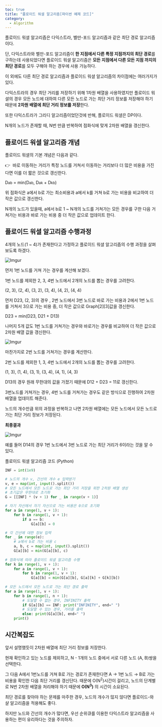 ```yaml
---
toc: true
title: "플로이드 워셜 알고리즘[파이썬 예제 코드]"
category:
  - Algorithm
---
```

플로이드 워셜 알고리즘은 다익스트라, 벨만-포드 알고리즘과 같은 최단 경로 알고리즘이다.

단, 다익스트라와 벨만-포드 알고리즘이 **한 지점에서 다른 특정 지점까지의 최단 경로**를 구하는데 사용되었다면 플로이드 워셜 알고리즘은 **모든 지점에서 다른 모든 지점 까지의 최단 경로**를 모두 구해야 하는 경우에 사용 가능하다.

이 외에도 다른 최단 경로 알고리즘과 플로이드 워셜 알고리즘의 차이점에는 여러가지가 있다.

다익스트라의 경우 최단 거리를 저장하기 위해 1차원 배열을 사용하였지만 플로이드 워셜의 경우 모든 노드에 대하여 다른 모든 노드로 가는 최단 거리 정보를 저장해야 하기 때문에 **2차원 배열에 최단 거리 정보를 저장**한다.

또한 다익스트라가 그리디 알고리즘이었던것에 반해, 플로이드 워셜은 DP이다.

N개의 노드가 존재할 때, N번 만큼 반복하여 점화식에 맞게 2차원 배열을 갱신한다.

## 플로이드 워셜 알고리즘 개념

플로이드 워셜의 기본 개념은 다음과 같다.

👉      바로 이동하는 거리가 특정 노드를 거쳐서 이동하는 거리보다 더 많은 비용을 가진다면 이를 더 짧은 것으로 갱신한다.

D<small>ab</small> = min$($D<small>ab</small>, D<small>ak</small> + D<small>kb</small>)

위 점화식은 a에서 b로 가는 최소비용과 a에서 k를 거쳐 b로 가는 비용을 비교하여 더 작은 값으로 갱신한다.

N개의 노드가 있을때, a에서 b로 1 ~ N개의 노드를 거쳐가는 모든 경우를 구한 다음 거쳐가는 비용과 바로 가는 비용 중 더 작은 값으로 업데이트 한다.

## 플로이드 워셜 알고리즘 수행과정

4개의 노드$($1 ~ 4)가 존재한다고 가정하고 플로이드 워셜 알고리즘의 수행 과정을 살펴보도록 하겠다.

![Imgur](https://i.imgur.com/59atlx5.png)

먼저 1번 노드를 거쳐 가는 경우를 계산해 보겠다.

1번 노드를 제외한 2, 3, 4번 노드에서 2개의 노드를 뽑는 경우를 고려한다.

$($2, 3), $($2, 4), $($3, 2), $($3, 4), $($4, 2), $($4, 4)

먼저 D23, $($2, 3)의 경우 , 2번 노드에서 3번 노드로 바로 가는 비용과 2에서 1번 노드를 거쳐서 3으로 가는 비용 중, 더 작은 값으로 Graph[2][3]값을 갱신한다.

D23 = min$($D23, D21 + D13)

나머지 5개 값도 1번 노드를 거쳐가는 경우와 바로가는 경우를 비교하여 더 작은 값으로 2차원 배열 값을 갱신한다.

![Imgur](https://i.imgur.com/AxFkE5l.png)

마찬가지로 2번 노드를 거쳐가는 경우를 계산한다.

2번 노드를 제외한 1, 3, 4번 노드에서 2개의 노드를 뽑는 경우를 고려한다.

$($1, 3), $($1, 4), $($3, 1), $($3, 4), $($4, 1), $($4, 3)

D13의 경우 원래 무한대의 값을 가졌기 때문에 D12 + D23 = 11로 갱신한다.

3번노드를 거쳐가는 경우, 4번 노드를 거쳐가는 경우도 같은 방식으로 진행하여 2차원 배열을 업데이트 해준다.

노드의 개수만큼 위의 과정을 반복하고 나면 2차원 배열에는 모든 노드에서 모든 노드로 가는 최단 거리 정보가 저장된다.

**최종결과**

![Imgur](https://i.imgur.com/yb1qR57.png)

예를 들어 D14의 경우 1번 노드에서 3번 노드로 가는 최단 거리가 6이라는 것을 알 수 있다.

플로이드 워셜 알고리즘 코드 (Python)

```python
INF = int(1e9)

# 노드의 개수 v, 간선의 개수 e 입력받기
v, e = map(int, input().split())
# 모든 노드에서 모든 노드로 가는 최단 거리 저장을 위한 2차원 배열 생성
# 초기값은 무한대로 초기화
G = [[INF] * (v + 1) for _ in range(v + 1)]

# 자기 자신에서 자기 자신으로 가는 비용은 0으로 초기화
for a in range(1, v + 1):
    for b in range(1, v + 1):
        if a == b:
            G[a][b] = 0

# 각 간선에 대한 정보 입력
for _ in range(e):
    # a에서 b로 가는 비용 c
    a, b, c = map(int, input().split())
    G[a][b] = min(G[a][b], c)
    
# 점화식에 따라 플로이드 워셜 알고리즘 수행 
for k in range(1, v + 1):
    for a in range(1, v + 1):
        for b in range(1, v + 1):
            G[a][b] = min(G[a][b], G[a][k] + G[k][b])
            
# 모든 노드에서 모든 노드로 가는 최단 경로 출력
for a in range(1, v + 1):
    for b in range(1, n + 1):
        # 도달할 수 없는 경우, INFINITY 출력
        if G[a][b] == INF: print("INFINITY", end=" ")
        # 도달할 수 있는 경우, 거리를 출력
        else: print(G[a][b], end=" ")
    print()
```

## **시간복잡도**

앞서 설명했듯이 2차원 배열에 최단 거리 정보를 저장한다.

현재 확인하고 있는 노드를 제외하고, N - 1개의 노드 중에서 서로 다른 노드 $($A, B)쌍을 선택한다.

그 다음 A에서 1번노드를 거쳐 B로 가는 경로가 존재한다면 A → 1번 노드 → B로 가는 비용을 확인한 다음 최단 거리를 갱신단다. 때문에 O$($N<sup>2</sup>)시간이 걸리고, 노드의 단계별로 N번 2차원 배열을 처리해야 하기 때문에 **O$($N<sup>3</sup>)** 의 시간이 소요된다.

최단 경로를 찾아야 하는 문제를 마주한 경우, 노드의 개수가 많지 않다면 플로이드-와샬 알고리즘을 적용해도 좋다. 

하지만 노드와 간선의 개수가 많다면, 우선 순위큐를 이용한 다익스트라 알고리즘을 사용하는 편이 유리하다는 것을 주의하자.